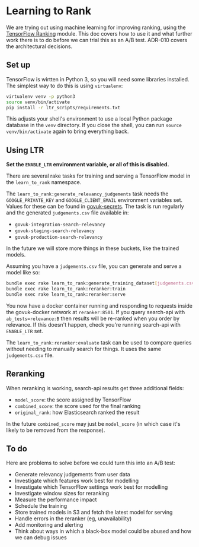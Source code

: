 Learning to Rank
================

We are trying out using machine learning for improving ranking, using
the [TensorFlow Ranking][] module.  This doc covers how to use it and
what further work there is to do before we can trial this as an A/B
test.  ADR-010 covers the architectural decisions.

[TensorFlow Ranking]: https://github.com/tensorflow/ranking


Set up
------

TensorFlow is wirtten in Python 3, so you will need some libraries
installed.  The simplest way to do this is using `virtualenv`:

```sh
virtualenv venv -p python3
source venv/bin/activate
pip install -r ltr_scripts/requirements.txt
```

This adjusts your shell's environment to use a local Python package
database in the `venv` directory.  If you close the shell, you can run
`source venv/bin/activate` again to bring everything back.


Using LTR
---------

**Set the `ENABLE_LTR` environment variable, or all of this is disabled.**

There are several rake tasks for training and serving a TensorFlow
model in the `learn_to_rank` namespace.

The `learn_to_rank:generate_relevancy_judgements` task needs the
`GOOGLE_PRIVATE_KEY` and `GOOGLE_CLIENT_EMAIL` environment variables
set.  Values for these can be found in [govuk-secrets][].  The task is
run regularly and the generated `judgements.csv` file available in:

- `govuk-integration-search-relevancy`
- `govuk-staging-search-relevancy`
- `govuk-production-search-relevancy`

In the future we will store more things in these buckets, like the
trained models.

Assuming you have a `judgements.csv` file, you can generate and serve
a model like so:

```sh
bundle exec rake learn_to_rank:generate_training_dataset[judgements.csv]
bundle exec rake learn_to_rank:reranker:train
bundle exec rake learn_to_rank:reranker:serve
```

You now have a docker container running and responding to requests
inside the govuk-docker network at `reranker:8501`.  If you query
search-api with `ab_tests=relevance:B` then results will be re-ranked
when you order by relevance.  If this doesn't happen, check you're
running search-api with `ENABLE_LTR` set.

The `learn_to_rank:reranker:evaluate` task can be used to compare
queries without needing to manually search for things.  It uses the
same `judgements.csv` file.

[govuk-secrets]: https://github.com/alphagov/govuk-secrets


Reranking
---------

When reranking is working, search-api results get three additional
fields:

- `model_score`: the score assigned by TensorFlow
- `combined_score`: the score used for the final ranking
- `original_rank`: how Elasticsearch ranked the result

In the future `combined_score` may just be `model_score` (in which
case it's likely to be removed from the response).


To do
-----

Here are problems to solve before we could turn this into an A/B test:

- Generate relevancy judgements from user data
- Investigate which features work best for modelling
- Investigate which TensorFlow settings work best for  modelling
- Investigate window sizes for reranking
- Measure the performance impact
- Schedule the training
- Store trained models in S3 and fetch the latest model for serving
- Handle errors in the reranker (eg, unavailability)
- Add monitoring and alerting
- Think about ways in which a black-box model could be abused and how we can debug issues

